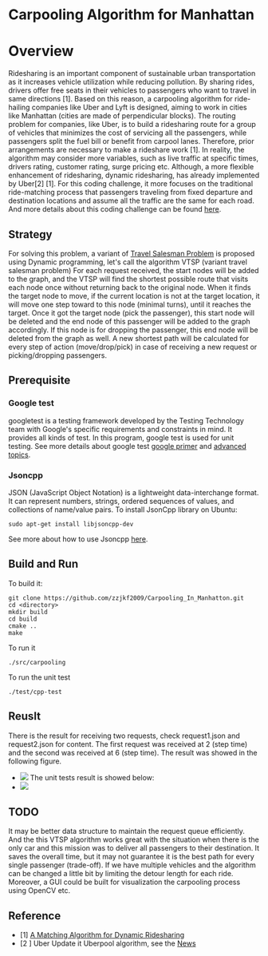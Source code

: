 # Carpooling Algorithm for Manhattan
# Overview 
Ridesharing is an important component of sustainable urban transportation as it increases vehicle utilization while reducing pollution. By sharing rides, drivers offer free seats in their vehicles to passengers who want to travel in same directions [1]. Based on this reason, a carpooling algorithm for ride-hailing companies like Uber and Lyft is designed, aiming to work in cities like Manhattan (cities are made of perpendicular blocks). The routing problem for companies, like Uber, is to build a ridesharing route for a group of vehicles that minimizes the cost of servicing all the passengers, while passengers split the fuel bill or benefit from carpool lanes. Therefore, prior arrangements are necessary to make a rideshare work [1]. In reality, the algorithm may consider more variables, such as live traffic at specific times, drivers rating, customer rating, surge pricing etc. Although, a more flexible enhancement of ridesharing, dynamic ridesharing, has already implemented by Uber[2] [1]. For this coding challenge, it more focuses on the traditional ride-matching process that passengers traveling from fixed departure and destination locations and assume all the traffic are the same for each road. And more details about this coding challenge can be found [here](https://docs.google.com/document/d/180vpmeSb3_fxncKhpiJjBPlwsk3cBH6_SobPsLNZV1c/edit).
## Strategy
For solving this problem, a variant of [Travel Salesman Problem](https://en.wikipedia.org/wiki/Travelling_salesman_problem) is proposed using Dynamic programming, let's call the algorithm VTSP (variant travel salesman problem) For each request received, the start nodes will be added to the graph, and the VTSP will find the shortest possible route that visits each node once without returning back to the original node. When it finds the target node to move, if the current location is not at the target location, it will move one step toward to this node (minimal turns), until it reaches the target. Once it got the target node (pick the passenger), this start node will be deleted and the end node of this passenger will be added to the graph accordingly. If this node is for dropping the passenger, this end node will be deleted from the graph as well. A new shortest path will be calculated for every step of action (move/drop/pick) in case of receiving a new request or picking/dropping passengers.  
## Prerequisite
### Google test
googletest is a testing framework developed by the Testing Technology team with Google's specific requirements and constraints in mind. It provides all kinds of test. In this program, google test is used for unit testing. See more details about google test [google primer](https://github.com/google/googletest/blob/master/googletest/docs/primer.md) and [advanced topics](https://github.com/google/googletest/blob/master/googletest/docs/advanced.md). 

### Jsoncpp 
JSON (JavaScript Object Notation) is a lightweight data-interchange format. It can represent numbers, strings, ordered sequences of values, and collections of name/value pairs. To install JsonCpp library on Ubuntu:
```
sudo apt-get install libjsoncpp-dev
```
See more about how to use Jsoncpp [here](https://github.com/nlohmann/json).
## Build and Run
To build it:
```
git clone https://github.com/zzjkf2009/Carpooling_In_Manhatton.git
cd <directory>
mkdir build
cd build 
cmake ..
make
```
To run it
```
./src/carpooling
```
To run the unit test
```
./test/cpp-test
```
## Reuslt
There is the result for receiving two requests, check request1.json and request2.json for content. The first request was received at 2 (step time) and the second was received at 6 (step time). The result was showed in the following figure.
- ![](https://github.com/zzjkf2009/Carpooling_In_Manhatton/blob/master/CarpoolingResult.png)
The unit tests result is showed below:
- ![](https://github.com/zzjkf2009/Carpooling_In_Manhatton/blob/master/CarpoolingTest.png)

## TODO
It may be better data structure to maintain the request queue efficiently. And the this VTSP algorithm works great with the situation when there is the only car and this mission was to deliver all passengers to their destination. It saves the overall time, but it may not guarantee it is the best path for every single passenger (trade-off). If we have multiple vehicles and the algorithm can be changed a little bit by limiting the detour length for each ride. Moreover, a GUI could be built for visualization the carpooling process using OpenCV etc. 
## Reference
- [1] [A Matching Algorithm for Dynamic Ridesharing](https://ac.els-cdn.com/S2352146516308730/1-s2.0-S2352146516308730-main.pdf?_tid=15380348-1de5-48fa-88f2-438a96625c2f&acdnat=1541361850_9e2f8f83ef5387ebdf9cf816ea90cee3)
- [2 ] Uber Update it Uberpool algorithm, see the  [News](https://techcrunch.com/2017/05/22/uber-debuts-a-smarter-uberpool-in-manhattan/)
